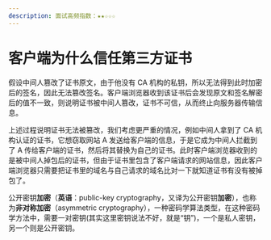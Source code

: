 ```yaml
---
description: 面试高频指数：★★☆☆☆
---
```


# 客户端为什么信任第三方证书

假设中间人篡改了证书原文，由于他没有 CA 机构的私钥，所以无法得到此时加密后的签名，因此无法篡改签名。客户端浏览器收到该证书后会发现原文和签名解密后的值不一致，则说明证书被中间人篡改，证书不可信，从而终止向服务器传输信息。

上述过程说明证书无法被篡改，我们考虑更严重的情况，例如中间人拿到了 CA 机构认证的证书，它想窃取网站 A 发送给客户端的信息，于是它成为中间人拦截到了 A 传给客户端的证书，然后将其替换为自己的证书。此时客户端浏览器收到的是被中间人掉包后的证书，但由于证书里包含了客户端请求的网站信息，因此客户端浏览器只需要把证书里的域名与自己请求的域名比对一下就知道证书有没有被掉包了。

 公开密钥**加密**（**英语**：public-key cryptography，又译为公开密钥**加密**），也称为**非对称加密**（asymmetric cryptography），一种密码学算法类型，在这种密码学方法中，需要一对密钥\(其实这里密钥说法不好，就是“钥”\)，一个是私人密钥，另一个则是公开密钥。


